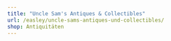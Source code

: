 ```yaml
---
title: "Uncle Sam's Antiques & Collectibles"
url: /easley/uncle-sams-antiques-und-collectibles/
shop: Antiquitäten
---
```


